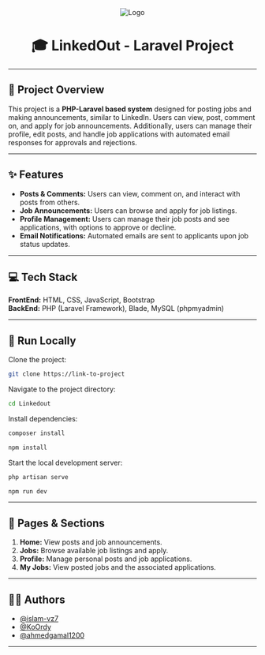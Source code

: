 <div style="text-align: center;">
  <img src="https://i.ibb.co/g964TpP/logo1.png" alt="Logo" />
  <h1>🎓 LinkedOut - Laravel Project</h1>
</div>

---

## 📖 Project Overview

This project is a **PHP-Laravel based system** designed for posting jobs and making announcements, similar to LinkedIn. Users can view, post, comment on, and apply for job announcements. Additionally, users can manage their profile, edit posts, and handle job applications with automated email responses for approvals and rejections.

---

## ✨ Features

- **Posts & Comments:** Users can view, comment on, and interact with posts from others.
- **Job Announcements:** Users can browse and apply for job listings.
- **Profile Management:** Users can manage their job posts and see applications, with options to approve or decline.
- **Email Notifications:** Automated emails are sent to applicants upon job status updates.

---

## 💻 Tech Stack

**FrontEnd:** HTML, CSS, JavaScript, Bootstrap  
**BackEnd:** PHP (Laravel Framework), Blade, MySQL (phpmyadmin)

---

## 🚀 Run Locally

Clone the project:

```bash
git clone https://link-to-project
```

Navigate to the project directory:

```bash
cd Linkedout
```

Install dependencies:

```bash
composer install

npm install
```

Start the local development server:

```bash
php artisan serve

npm run dev
```

---

## 📄 Pages & Sections

1. **Home:** View posts and job announcements.
2. **Jobs:** Browse available job listings and apply.
3. **Profile:** Manage personal posts and job applications.
4. **My Jobs:** View posted jobs and the associated applications.

---

## 👩‍💻 Authors

- [@islam-vz7](https://github.com/Islam-vz7)
- [@KoOrdy](https://github.com/KoOrdy)
- [@ahmedgamal1200](https://github.com/ahmedgamal1200)

---